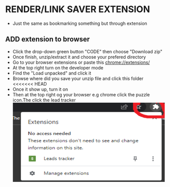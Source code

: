 # RENDER/LINK SAVER EXTENSION

- Just the same as bookmarking something but through extension

## ADD extension to browser

- Click the drop-down green button "CODE" then choose "Download zip"
- Once finish, unzip/extract it and choose your prefered directory
- Go to your browser extensions or paste this [chrome://extensions/](chrome://extensions/)
- At the top right turn on the developer mode
- Find the "Load unpacked" and click it
- Browse where did you save your unzip file and click this folder
<<<<<<< HEAD
- Once it show up, turn it on
- Then at the top right og your browser e.g chrome click the puzzle icon.The click the lead tracker
  <img src="public/assets/Untitled.png"  width="500px" height="250px">


